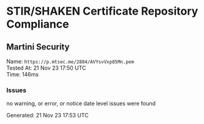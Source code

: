 # STIR/SHAKEN Certificate Repository Compliance

## Martini Security

Name: `https://p.mtsec.me/2884/AVYsvVxp85Mn.pem`\
Tested At: 21 Nov 23 17:50 UTC\
Time: 146ms

### Issues

no warning, or error, or notice date level issues were found

Generated: 21 Nov 23 17:53 UTC